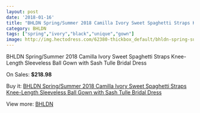 ```yaml
---
layout: post
date: '2018-01-16'
title: "BHLDN Spring/Summer 2018 Camilla Ivory Sweet Spaghetti Straps Knee-Length Sleeveless Ball Gown with Sash Tulle Bridal Dress"
category: BHLDN
tags: ["spring","ivory","black","unique","gown"]
image: http://img.hectodress.com/62380-thickbox_default/bhldn-spring-summer-2018-camilla-ivory-sweet-spaghetti-straps-knee-length-sleeveless-ball-gown-with-sash-tulle-bridal-dress.jpg
---
```

BHLDN Spring/Summer 2018 Camilla Ivory Sweet Spaghetti Straps Knee-Length Sleeveless Ball Gown with Sash Tulle Bridal Dress

On Sales: **$218.98**
<a href="https://www.hectodress.com/bhldn/20106-bhldn-spring-summer-2018-camilla-ivory-sweet-spaghetti-straps-knee-length-sleeveless-ball-gown-with-sash-tulle-bridal-dress.html"><amp-img layout="responsive" width="600" height="600" src="//img.hectodress.com/62380-thickbox_default/bhldn-spring-summer-2018-camilla-ivory-sweet-spaghetti-straps-knee-length-sleeveless-ball-gown-with-sash-tulle-bridal-dress.jpg" alt="BHLDN Spring/Summer 2018 Camilla Ivory Sweet Spaghetti Straps Knee-Length Sleeveless Ball Gown with Sash Tulle Bridal Dress 0" /></a>
<a href="https://www.hectodress.com/bhldn/20106-bhldn-spring-summer-2018-camilla-ivory-sweet-spaghetti-straps-knee-length-sleeveless-ball-gown-with-sash-tulle-bridal-dress.html"><amp-img layout="responsive" width="600" height="600" src="//img.hectodress.com/62385-thickbox_default/bhldn-spring-summer-2018-camilla-ivory-sweet-spaghetti-straps-knee-length-sleeveless-ball-gown-with-sash-tulle-bridal-dress.jpg" alt="BHLDN Spring/Summer 2018 Camilla Ivory Sweet Spaghetti Straps Knee-Length Sleeveless Ball Gown with Sash Tulle Bridal Dress 1" /></a>
<a href="https://www.hectodress.com/bhldn/20106-bhldn-spring-summer-2018-camilla-ivory-sweet-spaghetti-straps-knee-length-sleeveless-ball-gown-with-sash-tulle-bridal-dress.html"><amp-img layout="responsive" width="600" height="600" src="//img.hectodress.com/62384-thickbox_default/bhldn-spring-summer-2018-camilla-ivory-sweet-spaghetti-straps-knee-length-sleeveless-ball-gown-with-sash-tulle-bridal-dress.jpg" alt="BHLDN Spring/Summer 2018 Camilla Ivory Sweet Spaghetti Straps Knee-Length Sleeveless Ball Gown with Sash Tulle Bridal Dress 2" /></a>
<a href="https://www.hectodress.com/bhldn/20106-bhldn-spring-summer-2018-camilla-ivory-sweet-spaghetti-straps-knee-length-sleeveless-ball-gown-with-sash-tulle-bridal-dress.html"><amp-img layout="responsive" width="600" height="600" src="//img.hectodress.com/62383-thickbox_default/bhldn-spring-summer-2018-camilla-ivory-sweet-spaghetti-straps-knee-length-sleeveless-ball-gown-with-sash-tulle-bridal-dress.jpg" alt="BHLDN Spring/Summer 2018 Camilla Ivory Sweet Spaghetti Straps Knee-Length Sleeveless Ball Gown with Sash Tulle Bridal Dress 3" /></a>
<a href="https://www.hectodress.com/bhldn/20106-bhldn-spring-summer-2018-camilla-ivory-sweet-spaghetti-straps-knee-length-sleeveless-ball-gown-with-sash-tulle-bridal-dress.html"><amp-img layout="responsive" width="600" height="600" src="//img.hectodress.com/62382-thickbox_default/bhldn-spring-summer-2018-camilla-ivory-sweet-spaghetti-straps-knee-length-sleeveless-ball-gown-with-sash-tulle-bridal-dress.jpg" alt="BHLDN Spring/Summer 2018 Camilla Ivory Sweet Spaghetti Straps Knee-Length Sleeveless Ball Gown with Sash Tulle Bridal Dress 4" /></a>
<a href="https://www.hectodress.com/bhldn/20106-bhldn-spring-summer-2018-camilla-ivory-sweet-spaghetti-straps-knee-length-sleeveless-ball-gown-with-sash-tulle-bridal-dress.html"><amp-img layout="responsive" width="600" height="600" src="//img.hectodress.com/62381-thickbox_default/bhldn-spring-summer-2018-camilla-ivory-sweet-spaghetti-straps-knee-length-sleeveless-ball-gown-with-sash-tulle-bridal-dress.jpg" alt="BHLDN Spring/Summer 2018 Camilla Ivory Sweet Spaghetti Straps Knee-Length Sleeveless Ball Gown with Sash Tulle Bridal Dress 5" /></a>

Buy it: [BHLDN Spring/Summer 2018 Camilla Ivory Sweet Spaghetti Straps Knee-Length Sleeveless Ball Gown with Sash Tulle Bridal Dress](https://www.hectodress.com/bhldn/20106-bhldn-spring-summer-2018-camilla-ivory-sweet-spaghetti-straps-knee-length-sleeveless-ball-gown-with-sash-tulle-bridal-dress.html "BHLDN Spring/Summer 2018 Camilla Ivory Sweet Spaghetti Straps Knee-Length Sleeveless Ball Gown with Sash Tulle Bridal Dress")

View more: [BHLDN](https://www.hectodress.com/354-bhldn "BHLDN")
